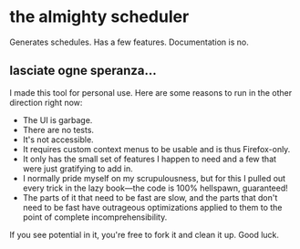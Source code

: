 # the almighty scheduler

Generates schedules. Has a few features. Documentation is no.

## lasciate ogne speranza&hellip;

I made this tool for personal use. Here are some reasons to run in the other direction right now:

* The UI is garbage.
* There are no tests.
* It's not accessible.
* It requires custom context menus to be usable and is thus Firefox-only.
* It only has the small set of features I happen to need and a few that were just gratifying to add in.
* I normally pride myself on my scrupulousness, but for this I pulled out every trick in the lazy book&mdash;the code is 100% hellspawn, guaranteed!
* The parts of it that need to be fast are slow, and the parts that don't need to be fast have outrageous optimizations applied to them to the point of complete incomprehensibility.

If you see potential in it, you're free to fork it and clean it up. Good luck.
